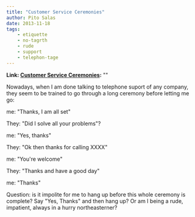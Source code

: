 ```yaml
---
title: "Customer Service Ceremonies"
author: Pito Salas
date: 2013-11-18
tags:
    - etiquette
    - no-tagrth
    - rude
    - support
    - telephon-tage
---
```


**Link: [Customer Service Ceremonies](None):** ""

Nowadays, when I am done talking to telephone suport of any company, they seem
to be trained to go through a long ceremony before letting me go:

me: "Thanks, I am all set"

They: "Did I solve all your problems"?

me: "Yes, thanks"

They: "Ok then thanks for calling XXXX"

me: "You're welcome"

They: "Thanks and have a good day"

me: "Thanks"

Question: is it impolite for me to hang up before this whole ceremony is
complete? Say "Yes, Thanks" and then hang up? Or am I being a rude, impatient,
always in a hurry northeasterner?



